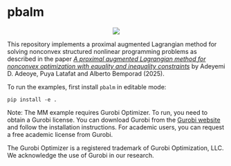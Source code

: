 pbalm
======

<p align="center">
    <a style="text-decoration:none !important;" href="https://arxiv.org/abs/2509.02894" alt="arXiv" target="_blank"><img src="https://img.shields.io/badge/paper-arXiv-red" /></a>
</p>

This repository implements a proximal augmented Lagrangian method for solving nonconvex structured nonlinear programming problems as described in the paper [*A proximal augmented Lagrangian method for nonconvex optimization with equality and inequality constraints*](https://arxiv.org/abs/2509.02894) by Adeyemi D. Adeoye, Puya Latafat and Alberto Bemporad (2025).

To run the examples, first install `pbalm` in editable mode:

    pip install -e .

Note: The MM example  requires Gurobi Optimizer. To run, you need to obtain a Gurobi license. You can download Gurobi from the [Gurobi website](https://www.gurobi.com/downloads/gurobi-software/) and follow the installation instructions. For academic users, you can request a free academic license from Gurobi.

The Gurobi Optimizer is a registered trademark of Gurobi Optimization, LLC. We acknowledge the use of Gurobi in our research.
